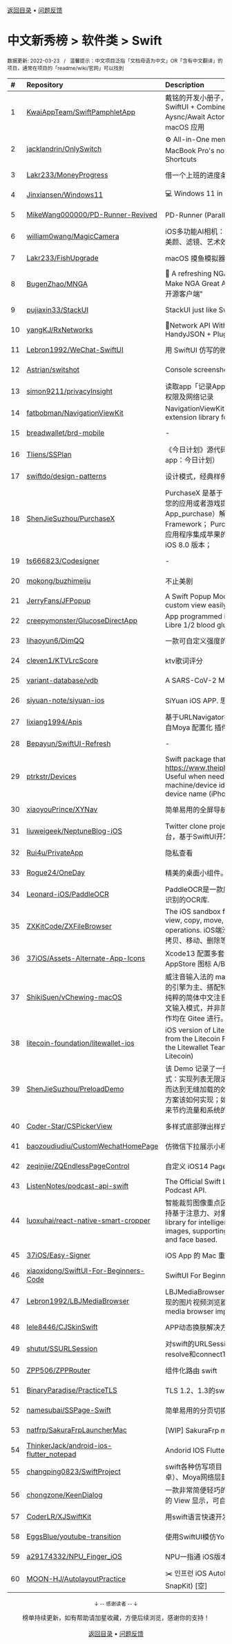 <a href="https://gitee.com/GrowingGit/GitHub-Chinese-Top-Charts#github中文排行榜">返回目录</a> • <a href="/content/docs/feedback.md">问题反馈</a>

# 中文新秀榜 > 软件类 > Swift
<sub>数据更新: 2022-03-23&nbsp;&nbsp;&nbsp;/&nbsp;&nbsp;&nbsp;温馨提示：中文项目泛指「文档母语为中文」OR「含有中文翻译」的项目，通常在项目的「readme/wiki/官网」可以找到</sub>

|#|Repository|Description|Stars|Updated|Created|
|:-|:-|:-|:-|:-|:-|
|1|[KwaiAppTeam/SwiftPamphletApp](https://github.com/KwaiAppTeam/SwiftPamphletApp)|戴铭的开发小册子，一本活的开发手册。使用 SwiftUI + Combine + Swift Concurrency Aysnc/Await Actor + GitHub API 开发的 macOS 应用|1543|2022-03-04|2021-11-13|
|2|[jacklandrin/OnlySwitch](https://github.com/jacklandrin/OnlySwitch)|⚙️ All-in-One menu bar app, hide 💻MacBook Pro's notch, dark mode, AirPods, Shortcuts|973|2022-03-16|2021-11-30|
|3|[Lakr233/MoneyProgress](https://github.com/Lakr233/MoneyProgress)|借一个上班的进度条。|146|2022-03-22|2022-03-15|
|4|[Jinxiansen/Windows11](https://github.com/Jinxiansen/Windows11)| 💻 Windows 11 in SwiftUI.|129|2021-10-13|2021-08-31|
|5|[MikeWang000000/PD-Runner-Revived](https://github.com/MikeWang000000/PD-Runner-Revived)|PD-Runner (Parallels Desktop) 补档|119|2022-02-26|2022-01-25|
|6|[william0wang/MagicCamera](https://github.com/william0wang/MagicCamera)|iOS多功能AI相机：人像卡通化、变老变年轻、美颜、滤镜、艺术效果等|105|2021-11-08|2021-10-29|
|7|[Lakr233/FishUpgrade](https://github.com/Lakr233/FishUpgrade)|macOS 摸鱼模拟器|91|2021-12-19|2021-12-16|
|8|[BugenZhao/MNGA](https://github.com/BugenZhao/MNGA)|💬 A refreshing NGA Forum App in SwiftUI. Make NGA Great Again! aka "NGA 论坛 iOS 开源客户端"|87|2022-01-03|2021-06-27|
|9|[pujiaxin33/StackUI](https://github.com/pujiaxin33/StackUI)|StackUI just like SwiftUI|77|2022-01-25|2021-10-14|
|10|[yangKJ/RxNetworks](https://github.com/yangKJ/RxNetworks)|🧚Network API With RxSwift + Moya + HandyJSON + Plugins.|66|2022-03-11|2021-05-08|
|11|[Lebron1992/WeChat-SwiftUI](https://github.com/Lebron1992/WeChat-SwiftUI)|用 SwiftUI 仿写的微信。|55|2022-02-25|2021-06-07|
|12|[Astrian/switshot](https://github.com/Astrian/switshot)|Console screenshot transfer|53|2022-02-21|2021-09-10|
|13|[simon9211/privacyInsight](https://github.com/simon9211/privacyInsight)|读取app「记录App活动」文件，展示app访问权限及网络记录|45|2021-10-28|2021-10-18|
|14|[fatbobman/NavigationViewKit](https://github.com/fatbobman/NavigationViewKit)|NavigationViewKit is a NavigationView extension library for SwiftUI.|43|2021-12-16|2021-08-31|
|15|[breadwallet/brd-mobile](https://github.com/breadwallet/brd-mobile)|-|40|2022-03-16|2021-06-28|
|16|[Tliens/SSPlan](https://github.com/Tliens/SSPlan)|《今日计划》源代码（open source for the app：今日计划）|35|2021-10-07|2021-10-07|
|17|[swiftdo/design-patterns](https://github.com/swiftdo/design-patterns)|设计模式，经典样例|35|2022-02-08|2021-03-24|
|18|[ShenJieSuzhou/PurchaseX](https://github.com/ShenJieSuzhou/PurchaseX)|PurchaseX 是基于 Swift 语言开发，专门用于给您的应用或者游戏提供应用内购买（In-App_purchase）解决方案的轻量级 Framework；  PurchaseX 能让开发者轻松的为应用程序集成苹果的应用内购买，目前最低支持 iOS 8.0 版本；|30|2021-10-28|2021-07-20|
|19|[ts666823/Codesigner](https://github.com/ts666823/Codesigner)|-|29|2021-12-11|2021-10-29|
|20|[mokong/buzhimeiju](https://github.com/mokong/buzhimeiju)|不止美剧|27|2022-03-07|2022-03-07|
|21|[JerryFans/JFPopup](https://github.com/JerryFans/JFPopup)|A Swift Popup Module help you popup your custom view easily|27|2021-10-22|2021-10-11|
|22|[creepymonster/GlucoseDirectApp](https://github.com/creepymonster/GlucoseDirectApp)|App programmed in Swift/SwiftUI for using Libre 1/2 blood glucose sensors.|27|2022-03-17|2021-07-18|
|23|[lihaoyun6/DimQQ](https://github.com/lihaoyun6/DimQQ)|一款可自定义强度的QQ for Mac亮度降低工具|25|2022-01-27|2021-11-23|
|24|[cleven1/KTVLrcScore](https://github.com/cleven1/KTVLrcScore)|ktv歌词评分|13|2022-02-25|2021-12-30|
|25|[variant-database/vdb](https://github.com/variant-database/vdb)|A SARS-CoV-2 Mutation Pattern Query Tool|13|2022-03-02|2021-04-06|
|26|[siyuan-note/siyuan-ios](https://github.com/siyuan-note/siyuan-ios)|SiYuan iOS APP. 思源笔记 iOS 端 APP。|12|2022-03-22|2022-02-08|
|27|[lixiang1994/Apis](https://github.com/lixiang1994/Apis)|基于URLNavigator抽象的URL路由组件 灵感来自Moya 配置化 插件化.|12|2021-12-21|2021-12-15|
|28|[Bepayun/SwiftUI-Refresh](https://github.com/Bepayun/SwiftUI-Refresh)|-|12|2022-03-13|2021-07-16|
|29|[ptrkstr/Devices](https://github.com/ptrkstr/Devices)|Swift package that contains all devices from https://www.theiphonewiki.com/wiki/Models. Useful when needing to parse machine/device identifier (i.e. iPhone10,1) to device name (iPhone 8).|11|2022-03-21|2021-10-12|
|30|[xiaoyouPrince/XYNav](https://github.com/xiaoyouPrince/XYNav)|简单易用的全屏导航控制器 Swift 5.0|11|2022-01-04|2021-09-14|
|31|[liuweigeek/NeptuneBlog-iOS](https://github.com/liuweigeek/NeptuneBlog-iOS)|Twitter clone project，模仿Twitter的社交平台，基于SwiftUI开发。|11|2022-02-08|2021-06-14|
|32|[Rui4u/PrivateApp](https://github.com/Rui4u/PrivateApp)|隐私查看|10|2022-01-20|2021-10-21|
|33|[Rogue24/OneDay](https://github.com/Rogue24/OneDay)|精美的桌面小组件。|10|2022-01-27|2021-07-08|
|34|[Leonard-iOS/PaddleOCR](https://github.com/Leonard-iOS/PaddleOCR)|PaddleOCR是一款应用于iOS设备上的通用文字识别的OCR库.|10|2021-10-25|2021-05-13|
|35|[ZXKitCode/ZXFileBrowser](https://github.com/ZXKitCode/ZXFileBrowser)|The iOS sandbox file browser, which has view, copy, move, delete files and other operations. iOS端沙盒文件浏览器，可以查看、拷贝、移动、删除等操作|10|2021-10-27|2021-05-11|
|36|[37iOS/Assets-Alternate-App-Icons](https://github.com/37iOS/Assets-Alternate-App-Icons)|Xcode13 配置多套 App 图标的方法 --- AppStore 图标 A/B Test 实践|9|2021-12-23|2021-12-23|
|37|[ShikiSuen/vChewing-macOS](https://github.com/ShikiSuen/vChewing-macOS)|威注音输入法的 macOS 版，以小麦注音输入法的引擎为主、搭配特制的简体中文专用辞库。是纯粹的简体中文注音输入法（也有原生的繁体中文输入模式，并非简繁转换）。目前研发管理工作均在 Gitee 进行。|9|2022-03-08|2021-12-13|
|38|[litecoin-foundation/litewallet-ios](https://github.com/litecoin-foundation/litewallet-ios)|iOS version of Litewallet , official SPV Wallet from the Litecoin Foundation. Maintained by the Litewallet Team & Charlie Lee (Creator of Litecoin)|9|2022-03-22|2021-04-10|
|39|[ShenJieSuzhou/PreloadDemo](https://github.com/ShenJieSuzhou/PreloadDemo)|该 Demo 记录了一些优雅处理网络数据的方式：实现列表无限滚动时，数据如何预加载，从而达到无缝加载的效果；滚动时 UI 卡顿的解决方案该如何实现；如何优化网络，利用数据缓存来节约流量和系统的内存。|9|2021-10-28|2021-03-23|
|40|[Coder-Star/CSPickerView](https://github.com/Coder-Star/CSPickerView)|多样式底部弹出样式选择器|8|2022-02-24|2021-06-07|
|41|[baozoudiudiu/CustomWechatHomePage](https://github.com/baozoudiudiu/CustomWechatHomePage)|仿微信下拉展示小程序列表效果|7|2021-11-16|2021-11-16|
|42|[zeqinjie/ZQEndlessPageControl](https://github.com/zeqinjie/ZQEndlessPageControl)|自定义 iOS14 PageControl 控件新功能|7|2021-10-21|2021-09-23|
|43|[ListenNotes/podcast-api-swift](https://github.com/ListenNotes/podcast-api-swift)|The Official Swift Library for the Listen Notes Podcast API.|7|2022-03-10|2021-05-13|
|44|[luoxuhai/react-native-smart-cropper](https://github.com/luoxuhai/react-native-smart-cropper)|智能裁剪图像重点区域的 react-native 库，支持基于注意力、对象和人脸。   A react-native library for intelligently cropping key areas of images, supporting attention based, object and face based.|6|2022-01-17|2022-01-17|
|45|[37iOS/Easy-Signer](https://github.com/37iOS/Easy-Signer)| iOS App 的 Mac 重签名工具|6|2022-01-05|2022-01-04|
|46|[xiaoxidong/SwiftUI-For-Beginners-Code](https://github.com/xiaoxidong/SwiftUI-For-Beginners-Code)|SwiftUI For Beginners 应用内全部示例代码。|6|2022-03-22|2021-10-08|
|47|[Lebron1992/LBJMediaBrowser](https://github.com/Lebron1992/LBJMediaBrowser)|LBJMediaBrowser 是一个在 SwiftUI 框架下实现的图片视频浏览器。(LBJMediaBrowser is a media browser implemented with SwiftUI.)|6|2022-03-09|2021-09-13|
|48|[lele8446/CJSkinSwift](https://github.com/lele8446/CJSkinSwift)|APP动态换肤解决方案|6|2021-09-28|2021-09-08|
|49|[shutut/SSURLSession](https://github.com/shutut/SSURLSession)|对swift的URLSession进行拆分，增加支持设置resolve和connectTo的能力|5|2021-12-17|2021-12-11|
|50|[ZPP506/ZPPRouter](https://github.com/ZPP506/ZPPRouter)|组件化路由 swift|5|2021-11-19|2021-09-06|
|51|[BinaryParadise/PracticeTLS](https://github.com/BinaryParadise/PracticeTLS)|TLS 1.2、1.3的swift简单实现|5|2021-12-13|2021-08-05|
|52|[namesubai/SSPage-Swift](https://github.com/namesubai/SSPage-Swift)|简单易用的分页切换组件，类型twitter,微博主页|5|2022-01-14|2021-07-19|
|53|[natfrp/SakuraFrpLauncherMac](https://github.com/natfrp/SakuraFrpLauncherMac)|[WIP] SakuraFrp macOS 启动器|5|2021-10-28|2021-06-01|
|54|[ThinkerJack/android-ios-flutter_notepad](https://github.com/ThinkerJack/android-ios-flutter_notepad)|Andorid IOS Flutter编写的三个记事本APP|4|2021-11-04|2021-07-21|
|55|[changping0823/SwiftProject](https://github.com/changping0823/SwiftProject)|swift各种仿写项目（微博、微信swiftUI、玩安卓）、Moya网络层封装|3|2021-12-03|2021-11-15|
|56|[chongzone/KeenDialog](https://github.com/chongzone/KeenDialog)|一款非常简便轻巧的对话弹窗， 对话框可在任意的 View 显示，可自由定制化属性参数|3|2021-11-15|2021-11-02|
|57|[CoderLR/XJSwiftKit](https://github.com/CoderLR/XJSwiftKit)|用swift语言快速开发一款App|3|2021-11-09|2021-10-29|
|58|[EggsBlue/youtube-transition](https://github.com/EggsBlue/youtube-transition)|使用SwiftUI模仿Youtube的播放动画|3|2021-10-10|2021-10-10|
|59|[a29174332/NPU_Finger_iOS](https://github.com/a29174332/NPU_Finger_iOS)|NPU一指通 iOS版本|3|2021-09-25|2021-08-06|
|60|[MOON-HJ/AutolayoutPractice](https://github.com/MOON-HJ/AutolayoutPractice)|✂️ 인프런 iOS AutoLayout 강좌 실습(feat. SnapKit) [空]|3|2021-09-22|2021-07-31|

<div align="center">
    <p><sub>↓ -- 感谢读者 -- ↓</sub></p>
    榜单持续更新，如有帮助请加星收藏，方便后续浏览，感谢你的支持！
</div>

<br/>

<div align="center"><a href="https://gitee.com/GrowingGit/GitHub-Chinese-Top-Charts#github中文排行榜">返回目录</a> • <a href="/content/docs/feedback.md">问题反馈</a></div>
